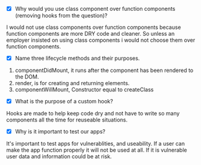 - [x] Why would you use class component over function components (removing hooks from the question)?

I would not use class components over function components because function components are more DRY code and cleaner. So unless an employer insisted on using class components i would not choose them over function components. 

- [x] Name three lifecycle methods and their purposes.

1. componentDidMount, it runs after the component has been rendered to the DOM. 
2. render, is for creating and returning elements. 
3. componentWillMount, Constructor equal to createClass 

- [x] What is the purpose of a custom hook?

Hooks are made to help keep code dry and not have to write so many components all the time for reuseable situations. 

- [x] Why is it important to test our apps?

It's important to test apps for vulnerablities, and useability. If a user can make the app function properly it will not be used at all. If it is vulnerable user data and information could be at risk. 
